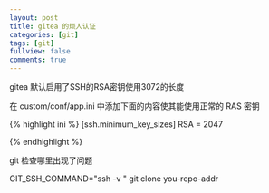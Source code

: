 ```yaml
---
layout: post
title: gitea 的烦人认证
categories: [git]
tags: [git]
fullview: false
comments: true
---
```


gitea 默认启用了SSH的RSA密钥使用3072的长度

在 custom/conf/app.ini 中添加下面的内容使其能使用正常的 RAS 密钥

{% highlight ini %}
[ssh.minimum_key_sizes]
RSA = 2047

{% endhighlight %}

git 检查哪里出现了问题

GIT_SSH_COMMAND="ssh -v " git clone you-repo-addr
